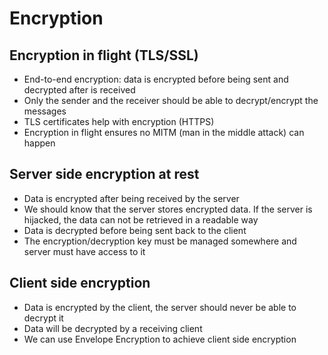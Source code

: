 # Encryption

## Encryption in flight (TLS/SSL)

- End-to-end encryption: data is encrypted before being sent and decrypted after is received
- Only the sender and the receiver should be able to decrypt/encrypt the messages
- TLS certificates help with encryption (HTTPS)
- Encryption in flight ensures no MITM (man in the middle attack) can happen

## Server side encryption at rest

- Data is encrypted after being received by the server
- We should know that the server stores encrypted data. If the server is hijacked, the data can not be retrieved in a readable way
- Data is decrypted before being sent back to the client
- The encryption/decryption key must be managed somewhere and server must have access to it

## Client side encryption

- Data is encrypted by the client, the server should never be able to decrypt it
- Data will be decrypted by a receiving client
- We can use Envelope Encryption to achieve client side encryption